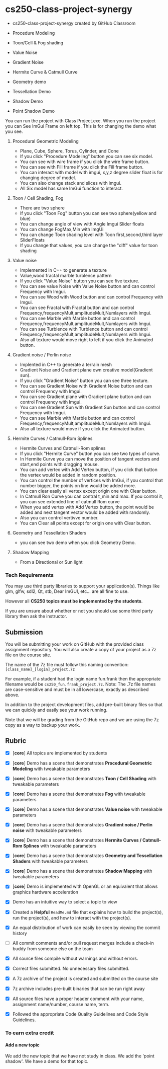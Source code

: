 # cs250-class-project-synergy
* cs250-class-project-synergy created by GitHub Classroom
* Procedure Modeling

* Toon/Cell & Fog shading
* Value Noise
* Gradient Noise
* Hermite Curve & Catmull Curve
* Geometry demo
* Tessellation Demo
* Shadow Demo
* Point Shadow Demo

You can run the project with Class Project.exe. When you run the project you can See ImGui Frame on left top. This is for changing the demo what you see.
1. Procedural Geometric Modeling
	- Plane, Cube, Sphere, Torus, Cylinder, and Cone
	- If you click "Procedure Modeling" button you can see six model.
	- You can see with wire frame if you click the wire frame button.
	- You can see with Fill frame if you click the Fill frame button.
	- You can interact with model with imgui, x,y,z degree slider float is for changing degree of model.
	- You can also change stack and slices with imgui.
	- All Six model has same ImGui function to interact.
2. Toon / Cell Shading, Fog
	- There are two sphere
	- If you click "Toon Fog" button you can see two sphere(yellow and blue)
	- You can change angle of view with Angle Imgui Slider floats
	- You can change FogMax,Min with ImgUi
	- You can change Toon shading level with Toon first,second,third layer SliderFloats
	- If you change that values, you can change the "diff" value for toon shading
3. Value noise
	- Implemented in C++ to generate a texture
	- Value,wood fractal marble turblence pattern
	- If you click "Value Noise" button you can see five texture.
	- You can see value Noise with Value Noise button and can control Frequency with Imgui.
	- You can see Wood with Wood button and can control Frequency with Imgui.
	- You can see Fractal with Fractal button and can control Frequency,frequencyMult,amplitudeMult,Numlayers with Imgui.
	- You can see Marble with Marble button and can control Frequency,frequencyMult,amplitudeMult,Numlayers with Imgui.
	- You can see Turblence with Turblence button and can control Frequency,frequencyMult,amplitudeMult,Numlayers with Imgui.
	- Also all texture would move right to left if you click the Animated button.
4. Gradient noise / Perlin noise
	- Implented in C++ to generate a terrain mesh
	- Gradient Noise and Gradient plane own creative model(Gradient sun).
	- If you click "Gradient Noise" button you can see three texture.
	- You can see Gradient Noise with Gradient Noise button and can control Frequency with Imgui.
	- You can see Gradient plane with Gradient plane button and can control Frequency with Imgui.
	- You can see Gradient Sun with Gradient Sun button and can control Frequency with Imgui.
	- You can see Marble with Marble button and can control Frequency,frequencyMult,amplitudeMult,Numlayers with Imgui.
	- Also all texture would move if you click the Animated button.
5. Hermite Curves / Catmull-Rom Splines
	- Hermite Curves and Catmull-Rom splines
	- If you click "Hermite Curve" button you can see two types of curve.
	- In Hermite Curve you can move the position of tangent vectors and start,end points with dragging mouse.
	- You can add vertex with Add Vertex button, if you click that button the vertex would be added in random position.
	- You can control the number of vertices with ImGui, if you control that number bigger, the points on line would be added more.
	- You can clear easily all vertex except origin one with Clear button.
	- In Catmull Ron Curve you can contral t_min and max. If you control it, you can see extended line of catmull Rom curve 
	- When you add vertex with Add Vertex button, the point would be added and next tangent vector would be added with randomly.
	- Also you can control vertivve number.
	- You can Clear all points except for origin one with Clear button.

6. Geometry and Tessellation Shaders
	- you can see two demo when you click Geometry Demo.
9. Shadow Mapping
	- From a Directional or Sun light

### Tech Requirements

You may use third party libraries to support your application(s). Things like glm, glfw, sdl2, Qt, stb, Dear ImGUI, etc... are all fine to use.

However all **CS250 topics must be implemented by the students**.

If you are unsure about whether or not you should use some third party library then ask the instructor.


## Submission

You will be submitting your work on GitHub with the provided class assignment repository. You will also create a copy of your project as a 7z file on the course site. 

The name of the 7z file must follow this naming convention: `[class_name]_[login]_project.7z`

For example, if a student had the login name fun.frank then the appropriate filename would be `cs250_fun.frank_project.7z`. Note: The .7z file names are case-sensitive and must be in all lowercase, exactly as described above.

In addition to the project development files, add pre-built binary files so that we can quickly and easily see your work running.

Note that we will be grading from the GitHub repo and we are using the 7z copy as a way to backup your work.

## Rubric

- [x] [**core**] All topics are implemented by students
- [x] [**core**] Demo has a scene that demonstrates **Procedural Geometric Modeling** with tweakable parameters
- [x] [**core**] Demo has a scene that demonstrates **Toon / Cell Shading** with tweakable parameters
- [x] [**core**] Demo has a scene that demonstrates **Fog** with tweakable parameters
- [x] [**core**] Demo has a scene that demonstrates **Value noise** with tweakable parameters
- [x] [**core**] Demo has a scene that demonstrates **Gradient noise / Perlin noise** with tweakable parameters
- [x] [**core**] Demo has a scene that demonstrates **Hermite Curves / Catmull-Rom Splines** with tweakable parameters
- [x] [**core**] Demo has a scene that demonstrates **Geometry and Tessellation Shaders** with tweakable parameters
- [x] [**core**] Demo has a scene that demonstrates **Shadow Mapping** with tweakable parameters
- [x] [**core**] Demo is implemented with OpenGL or an equivalent that allows graphics hardware acceleration 
- [x] Demo has an intuitive way to select a topic to view
- [x] Created a **Helpful** `ReadMe.md` file that explains how to build the project(s), run the project(s), and how to interact with the project(s).
- [x] An equal distribution of work can easily be seen by viewing the commit history
- [ ] All commit comments and/or pull request merges include a check-in buddy from someone else on the team
- [x] All source files compile without warnings and without errors.
- [x] Correct files submitted. No unnecessary files submitted.
- [x] A 7z archive of the project is created and submitted on the course site
- [x] 7z archive includes pre-built binaries that can be run right away
- [x] All source files have a proper header comment with your name, assignment name/number, course name, term.
- [x] Followed the appropriate Code Quality Guidelines and Code Style Guidelines.


### To earn extra credit

#### Add a new topic

We add the new topic that we have not study in class. We add the 'point shadow'. We have a demo for that topic.



